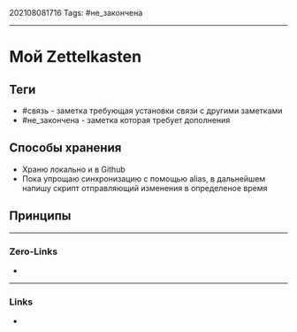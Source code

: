 202108081716
Tags: #не_закончена 
___
# Мой Zettelkasten
## Теги
- #связь - заметка требующая установки связи с другими заметками
- #не_закончена - заметка которая требует дополнения

## Способы хранения
- Храню локально и в Github
- Пока упрощаю синхронизацию с помощью alias, в дальнейшем напишу скрипт отправляющий изменения в определеное время
## Принципы

___
### Zero-Links
- 

___
### Links
- 